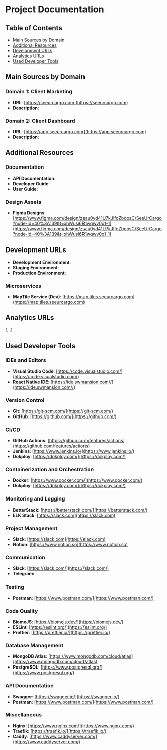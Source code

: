 # Project Documentation
## Table of Contents

- [Main Sources by Domain](#main-sources-by-domain)
- [Additional Resources](#additional-resources)
- [Development URLs](#development-urls)
- [Analytics URLs](#analytics-urls)
- [Used Developer Tools](#used-developer-tools)

## Main Sources by Domain

### Domain 1: Client Marketing

- **URL**: [https://seeurcargo.com](https://seeurcargo.com)
- **Description**: 

### Domain 2: Client Dashboard

- **URL**: [https://app.seeurcargo.com](https://app.seeurcargo.com)
- **Description**: 

## Additional Resources

### Documentation

- **API Documentation**:
- **Developer Guide**:
- **User Guide**: 

### Design Assets

- **Figma Designs**: [https://www.figma.com/design/zsau0yd41U7kJIfoZboosC/SeeUrCargo?node-id=40%3A139&t=xhWusi6R1wqwv0o1-1](https://www.figma.com/design/zsau0yd41U7kJIfoZboosC/SeeUrCargo?node-id=40%3A139&t=xhWusi6R1wqwv0o1-1)

## Development URLs

- **Development Environment**: 
- **Staging Environment**: 
- **Production Environment**: 

### Microservices

- **MapTile Service (Dev)**: [https://map.tiles.seeurcargo.com](https://map.tiles.seeurcargo.com)

## Analytics URLs

[...]

## Used Developer Tools

### IDEs and Editors

- **Visual Studio Code**: [https://code.visualstudio.com/](https://code.visualstudio.com/)
- **React Native IDE**: [https://ide.swmansion.com//](https://ide.swmansion.com//)

### Version Control

- **Git**: [https://git-scm.com/](https://git-scm.com/)
- **GitHub**: [https://github.com/](https://github.com/)

### CI/CD

- **GitHub Actions**: [https://github.com/features/actions](https://github.com/features/actions)
- **Jenkins**: [https://www.jenkins.io/](https://www.jenkins.io/)
- **Dokploy**: [https://dokploy.com/](https://dokploy.com/)

### Containerization and Orchestration

- **Docker**: [https://www.docker.com/](https://www.docker.com/)
- **Dokploy**: [https://dokploy.com/](https://dokploy.com/)

### Monitoring and Logging

- **BetterStack**: [https://betterstack.com/](https://betterstack.com/)
- **ELK Stack**: [https://slack.com](https://slack.com)

### Project Management

- **Slack**: [https://slack.com](https://slack.com)
- **Notion**: [https://www.notion.so](https://www.notion.so)

### Communication

- **Slack**: [https://slack.com/](https://slack.com/)
- **Telegram:**

### Testing

- **Postman**: [https://www.postman.com/](https://www.postman.com/)

### Code Quality

- **BiomeJS**: [https://biomejs.dev/](https://biomejs.dev/)
- **ESLint**: [https://eslint.org/](https://eslint.org/)
- **Prettier**: [https://prettier.io/](https://prettier.io/)

### Database Management

- **MongoDB Atlas**: [https://www.mongodb.com/cloud/atlas](https://www.mongodb.com/cloud/atlas)
- **PostgreSQL**: [https://www.postgresql.org/](https://www.postgresql.org/)

### API Documentation

- **Swagger**: [https://swagger.io/](https://swagger.io/)
- **Postman**: [https://www.postman.com/](https://www.postman.com/)

### Miscellaneous

- **Nginx**: [https://www.nginx.com/](https://www.nginx.com/)
- **Traefik**: [https://traefik.io/](https://traefik.io/)
- **Caddy**: [https://www.caddyserver.com/](https://www.caddyserver.com/)
